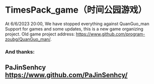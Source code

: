 # TimesPack_game（时间公园游戏）
At 6/6/2023 20:00, We have stopped everything against QuanGuo_man Support for games and some updates, this is a new game organizing project. Old game project address: https://www.github.com/program-zoubg/QuanGuo_man/.

### And thanks:
## PaJinSenhcy https://www.github.com/PaJinSenhcy/
